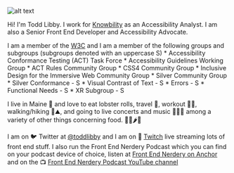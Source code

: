 ![alt text](https://res.cloudinary.com/colabottles/image/upload/v1623021939/images/todd_lobster.jpg "Todd in a restaurant with two, two foot long lobster rolls on the table in front of him.")

Hi! I'm Todd Libby. I work for [Knowbility](https://knowbility.org) as an Accessibility Analyst. I am also a Senior Front End Developer and Accessibility Advocate.

I am a member of the [W3C](https://www.w3.org/) and I am a member of the following groups and subgroups (subgroups denoted with an uppercase S)
    * Accessibility Conformance Testing (ACT) Task Force
    * Accessibility Guidelines Working Group
    * ACT Rules Community Group
    * CSS4 Community Group
    * Inclusive Design for the Immersive Web Community Group
    * Silver Community Group
    * Silver Conformance - S
    * Visual Contrast of Text - S
    * Errors - S
    * Functional Needs - S
    * XR Subgroup - S

I live in Maine 🦞 and love to eat lobster rolls, travel 🧳, workout 🏋🏻, walking/hiking 🎒⛰, and going to live concerts and music 🥁🎶🎸 among a variety of other things concerning food. 🌯🌮🌶🍱

I am on 🐦 Twitter at [@toddlibby](https://twitter.com/toddlibby) and I am on 👾 [Twitch](https://twitch.tv/toddlibby) live streaming lots of front end stuff. I also run the Front End Nerdery Podcast which you can find on your podcast device of choice, listen at [Front End Nerdery on Anchor](https://anchor.fm/frontendnerdery) and on the 📺 [Front End Nerdery Podcast YouTube channel](https://www.youtube.com/c/FrontEndNerdery)
